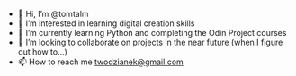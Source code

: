 - 👋 Hi, I’m @tomtalm
- 👀 I’m interested in learning digital creation skills
- 🌱 I’m currently learning Python and completing the Odin Project courses
- 💞️ I’m looking to collaborate on projects in the near future (when I figure out how to...)
- 📫 How to reach me twodzianek@gmail.com

<!---
tomtalm/tomtalm is a ✨ special ✨ repository because its `README.md` (this file) appears on your GitHub profile.
You can click the Preview link to take a look at your changes.
--->
